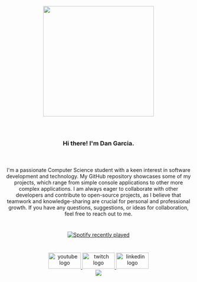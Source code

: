 <div align="center">
  <img height="300" src="https://media.discordapp.net/attachments/892408570627375135/1234057162914009149/68747470733a2f2f692e696d6775722e636f6d2f33576e393167302e706e67.jpg?ex=662f58cb&is=662e074b&hm=027bdd1fd1b4ec3d2f4f8e5590981fdff1873e1c0fee074d58dec7ef02a72bd8&=&format=webp&width=1440&height=468"  />
</div>

###

<br clear="both">

<h3 align="center">Hi there! I'm Dan Garcia.</h3>

###

<br clear="both">

<p align="center">I'm a passionate Computer Science student with a keen interest in software development and technology. My GitHub repository showcases some of my projects, which range from simple console applications to other more complex applications. I am always eager to collaborate with other developers and contribute to open-source projects, as I believe that teamwork and knowledge-sharing are crucial for personal and professional growth. If you have any questions, suggestions, or ideas for collaboration, feel free to reach out to me.</p>

###

<br clear="both">

<div align="center">
  <a href="https://open.spotify.com/user/dpw93wnm0bh26mgqdldub06cr">
    <img src="https://spotify-recently-played-readme.vercel.app/api?user=dpw93wnm0bh26mgqdldub06cr&count=5&unique=false" alt="Spotify recently played"  />
  </a>
</div>

###

<br clear="both">

<div align="center">
  <a href="https://www.youtube.com/channel/UCeFkHkgauRKczRWdsOzwjKA" target="_blank">
    <img src="https://raw.githubusercontent.com/maurodesouza/profile-readme-generator/master/src/assets/icons/social/youtube/default.svg" width="88" height="44" alt="youtube logo"  />
  </a>
  <a href="https://www.twitch.tv/tokiohuman" target="_blank">
    <img src="https://raw.githubusercontent.com/maurodesouza/profile-readme-generator/master/src/assets/icons/social/twitch/default.svg" width="88" height="44" alt="twitch logo"  />
  </a>
  <a href="https://www.linkedin.com/in/tokiohuman/" target="_blank">
    <img src="https://raw.githubusercontent.com/maurodesouza/profile-readme-generator/master/src/assets/icons/social/linkedin/default.svg" width="88" height="44" alt="linkedin logo"  />
  </a>
</div>

<div style="text-align: center;">
  <a href="https://visitcount.itsvg.in">
    <img src="https://visitcount.itsvg.in/api?id=tokiohuman&label=Profile%20Views&color=12&icon=0&pretty=true" />
  </a>
</div>

